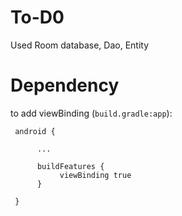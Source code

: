 # To-D0
Used Room database, Dao, Entity
# Dependency
to add viewBinding (`build.gradle:app`):

     android {
     
          ...
  
          buildFeatures {
               viewBinding true
          }
  
     }
